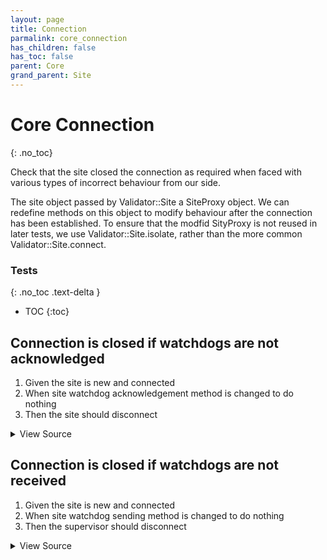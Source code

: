 ```yaml
---
layout: page
title: Connection
parmalink: core_connection
has_children: false
has_toc: false
parent: Core
grand_parent: Site
---
```


# Core Connection
{: .no_toc}

Check that the site closed the connection as required when faced with
various types of incorrect behaviour from our side.

The site object passed by Validator::Site a SiteProxy object. We can redefine methods
on this object to modify behaviour after the connection has been established. To ensure
that the modfid SityProxy is not reused in later tests, we use  Validator::Site.isolate,
rather than the more common Validator::Site.connect.

### Tests
{: .no_toc .text-delta }

- TOC
{:toc}

## Connection is closed if watchdogs are not acknowledged

1. Given the site is new and connected
2. When site watchdog acknowledgement method is changed to do nothing
3. Then the site should disconnect

<details markdown="block">
  <summary>
     View Source
  </summary>
```ruby
timeout = Validator.config['timeouts']['disconnect']
Validator::Site.isolated do |task,supervisor,site|
  supervisor.ignore_errors RSMP::DisconnectError do
    Validator.log "Disabling acknowledgements, site should disconnect", level: :test
    def site.acknowledge original
    end
    site.wait_for_state :disconnected, timeout: timeout
  end
rescue RSMP::TimeoutError
  raise "Site did not disconnect within #{timeout}s"
end
```
</details>




## Connection is closed if watchdogs are not received

1. Given the site is new and connected
2. When site watchdog sending method is changed to do nothing
3. Then the supervisor should disconnect

<details markdown="block">
  <summary>
     View Source
  </summary>
```ruby
Validator::Site.isolated do |task,supervisor,site|
  timeout = Validator.config['timeouts']['disconnect']
  supervisor.ignore_errors RSMP::DisconnectError do
    Validator.log "Disabling watchdogs, site should disconnect", level: :test
    def site.send_watchdog now=nil
    end
    site.wait_for_state :disconnected, timeout: timeout
  end
rescue RSMP::TimeoutError
  raise "Site did not disconnect within #{timeout}s"
end
```
</details>


